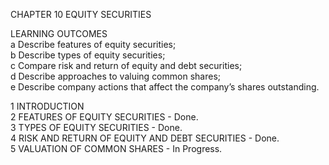 CHAPTER 10 EQUITY SECURITIES

LEARNING OUTCOMES       
a Describe features of equity securities;        
b Describe types of equity securities;                       
c Compare risk and return of equity and debt securities;              
d Describe approaches to valuing common shares;                           
e Describe company actions that affect the company’s shares outstanding.           

1 INTRODUCTION      
2 FEATURES OF EQUITY SECURITIES - Done.      
3 TYPES OF EQUITY SECURITIES - Done.                
4 RISK AND RETURN OF EQUITY AND DEBT SECURITIES - Done.       
5 VALUATION OF COMMON SHARES - In Progress.           
